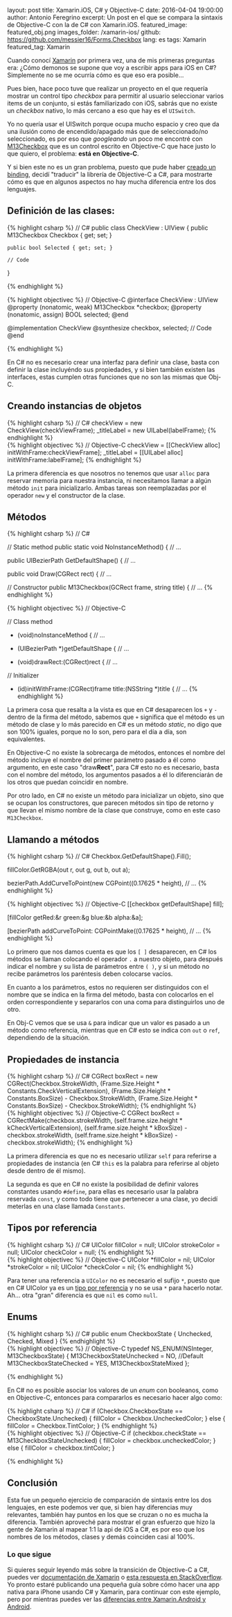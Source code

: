 layout: post
title: Xamarin.iOS, C# y Objective-C
date: 2016-04-04 19:00:00
author: Antonio Feregrino
excerpt: Un post en el que se compara la sintaxis de Objective-C con la de C# con Xamarin.iOS.
featured_image: featured_obj.png
images_folder: /xamarin-ios/
github: https://github.com/messier16/Forms.Checkbox
lang: es
tags: Xamarin
featured_tag: Xamarin

Cuando conocí <a href="http://thatcsharpguy.com/tag/Xamarin">Xamarin</a> por primera vez, una de mis primeras preguntas era: ¿Cómo demonos se supone que voy a escribir apps para iOS en C#? Simplemente no se me ocurría cómo es que eso era posible... 

Pues bien, hace poco tuve que realizar un proyecto en el que requería mostrar un control tipo *checkbox* para permitir al usuario seleccionar varios items de un conjunto, si estás familiarizado con iOS, sabrás que no existe un *checkbox* nativo, lo más cercano a eso que hay es el `UISwitch`.

Yo no quería usar el UISwitch porque ocupa mucho espacio y creo que da una ilusión como de encendido/apagado más que de seleccionado/no seleccionado, es por eso que *googleando* un poco me encontré con <a href="https://github.com/Marxon13/M13Checkbox" target="_blank" rel="nofollow">M13Checkbox</a> que es un control escrito en Objective-C que hace justo lo que quiero, el problema: **está en Objective-C**.

Y si bien este no es un gran problema, puesto que pude haber <a href="https://developer.xamarin.com/guides/ios/advanced_topics/binding_objective-c/" target="_blank" rel="nofollow">creado un binding</a>, decidí "traducir" la librería de Objective-C a C#, para mostrarte cómo es que en algunos aspectos no hay mucha diferencia entre los dos lenguajes.


## Definición de las clases:

<div class="pure-g">
<div class="pure-u-1 pure-u-md-1-2">
{% highlight csharp %}
// C#
public class CheckView : UIView
{
    public M13Checkbox Checkbox { get; set; }

    public bool Selected { get; set; }
    
    // Code    
}
  
{% endhighlight %}  
</div>
<div class="pure-u-1 pure-u-md-1-2">
{% highlight objectivec %}
// Objective-C
@interface CheckView : UIView
@property (nonatomic, weak) M13Checkbox *checkbox;
@property (nonatomic, assign) BOOL selected;
@end

@implementation CheckView
@synthesize checkbox, selected;
    // Code
@end

{% endhighlight %}  
</div>  
</div>

En C# no es necesario crear una interfaz para definir una clase, basta con definir la clase incluyéndo sus propiedades, y si bien también existen las interfaces, estas cumplen otras funciones que no son las mismas que Obj-C.

## Creando instancias de objetos

<div class="pure-g">
<div class="pure-u-1 pure-u-md-1-2">
{% highlight csharp %}
// C#
checkView = new CheckView(checkViewFrame);
_titleLabel = new UILabel(labelFrame);
{% endhighlight %}  
</div>
<div class="pure-u-1 pure-u-md-1-2">
{% highlight objectivec %}
// Objective-C
checkView = [[CheckView alloc] initWithFrame:checkViewFrame];
_titleLabel = [[UILabel alloc] initWithFrame:labelFrame];
{% endhighlight %}  
</div>  
</div>

La primera diferencia es que nosotros no tenemos que usar `alloc` para reservar memoria para nuestra instancia, ni necesitamos llamar a algún método `init` para inicializarlo. Ambas tareas son reemplazadas por el operador `new` y el constructor de la clase.


## Métodos

<div class="pure-g">
<div class="pure-u-1 pure-u-md-1-2">
{% highlight csharp %}
// C#

// Static method
public static void NoInstanceMethod()
{ // ...

public UIBezierPath GetDefaultShape()
{ // ...
            
public void Draw(CGRect rect)
{ // ...

// Constructor
public M13Checkbox(GCRect frame, string title)
{ // ...
{% endhighlight %}  
</div>
<div class="pure-u-1 pure-u-md-1-2">
{% highlight objectivec %}
// Objective-C

// Class method
+ (void)noInstanceMethod
{ // ...

- (UIBezierPath *)getDefaultShape
{ // ...

- (void)drawRect:(CGRect)rect
{ // ...

// Initializer
- (id)initWithFrame:(CGRect)frame title:(NSString *)title
{ // ...
{% endhighlight %}  
</div>  
</div>

La primera cosa que resalta a la vista es que en C# desaparecen los `+` y  `-` dentro de la firma del método, sabemos que `+` significa que el método es un método de clase y lo más parecido en C# es un método *static*, no digo que son 100% iguales, porque no lo son, pero para el día a día, son equivalentes.

En Objective-C no existe la sobrecarga de métodos, entonces el nombre del método incluye el nombre del primer parámetro pasado a él como argumento, en este caso "draw**Rect**", para C# esto no es necesario, basta con el nombre del método, los argumentos pasados a él lo diferenciarán de los otros que puedan coincidir en nombre.   

Por otro lado, en C# no existe un método para inicializar un objeto, sino que se ocupan los constructores, que parecen métodos sin tipo de retorno y que llevan el mismo nombre de la clase que construye, como en este caso `M13Checkbox`.

## Llamando a métodos

<div class="pure-g">
<div class="pure-u-1 pure-u-md-1-2">
{% highlight csharp %}
// C#
Checkbox.GetDefaultShape().Fill();

fillColor.GetRGBA(out r, out g, out b, out a);

bezierPath.AddCurveToPoint(new CGPoint((0.17625 * height), // ...
{% endhighlight %}  
</div>
<div class="pure-u-1 pure-u-md-1-2">
{% highlight objectivec %}
// Objective-C
[[checkbox getDefaultShape] fill];

[fillColor getRed:&r green:&g blue:&b alpha:&a];

[bezierPath addCurveToPoint: CGPointMake((0.17625 * height), // ...
{% endhighlight %}  
</div>  
</div>

Lo primero que nos damos cuenta es que los `[ ]` desaparecen, en C# los métodos se llaman colocando el operador `.` a nuestro objeto, para después indicar el nombre y su lista de parámetros entre `( )`, y si un método no recibe parámetros los paréntesis deben colocarse vacíos.  

En cuanto a los parámetros, estos no requieren ser distinguidos con el nombre que se indica en la firma del método, basta con colocarlos en el orden correspondiente y separarlos con una coma para distinguirlos uno de otro.

En Obj-C vemos que se usa `&` para indicar que un valor es pasado a un método como referencia, mientras que en C# esto se indica con `out` o `ref`, dependiendo de la situación.

## Propiedades de instancia

<div class="pure-g">
<div class="pure-u-1 pure-u-md-1-2">
{% highlight csharp %}
// C#
CGRect boxRect = new CGRect(Checkbox.StrokeWidth, 
    (Frame.Size.Height * Constants.CheckVerticalExtension), 
    (Frame.Size.Height * Constants.BoxSize) - Checkbox.StrokeWidth, 
    (Frame.Size.Height * Constants.BoxSize) - Checkbox.StrokeWidth);
{% endhighlight %}  
</div>
<div class="pure-u-1 pure-u-md-1-2">
{% highlight objectivec %}
// Objective-C
CGRect boxRect = CGRectMake(checkbox.strokeWidth, 
    (self.frame.size.height * kCheckVerticalExtension), 
    (self.frame.size.height * kBoxSize) - checkbox.strokeWidth, 
    (self.frame.size.height * kBoxSize) - checkbox.strokeWidth);
{% endhighlight %}  
</div>  
</div>

La primera diferencia es que no es necesario utilizar `self` para referirse a propiedades de instancia (en C# `this` es la palabra para referirse al objeto desde dentro de él mismo).

La segunda es que en C# no existe la posibilidad de definir valores constantes usando `#define`, para ellas es necesario usar la palabra reservada `const`, y como todo tiene que pertenecer a una clase, yo decidí meterlas en una clase llamada `Constants`.

## Tipos por referencia  

<div class="pure-g">
<div class="pure-u-1 pure-u-md-1-2">
{% highlight csharp %}
// C#
UIColor fillColor = null;
UIColor strokeColor = null;
UIColor checkColor = null;
{% endhighlight %}  
</div>
<div class="pure-u-1 pure-u-md-1-2">
{% highlight objectivec %}
// Objective-C
UIColor *fillColor = nil;
UIColor *strokeColor = nil;
UIColor *checkColor = nil;
{% endhighlight %}  
</div>  
</div>

Para tener una referencia a `UIColor` no es necesario el sufijo `*`, puesto que en C# UIColor ya es un <a href="http://thatcsharpguy.com/post/tipos-dato-c-sharp/">tipo por referencia</a> y no se usa `*` para hacerlo notar. Ah... otra "gran" diferencia es que `nil` es como  `null`.

## Enums  

<div class="pure-g">
<div class="pure-u-1 pure-u-md-1-2">
{% highlight csharp %}
// C#
public enum CheckboxState
{
    Unchecked,
    Checked,
    Mixed
}
{% endhighlight %}  
</div>
<div class="pure-u-1 pure-u-md-1-2">
{% highlight objectivec %}
// Objective-C
typedef NS_ENUM(NSInteger, M13CheckboxState) {
    M13CheckboxStateUnchecked = NO, //Default
    M13CheckboxStateChecked = YES,
    M13CheckboxStateMixed
};
  
{% endhighlight %}   
</div>  
</div>  

En C# no es posible asociar los valores de un *enum* con booleanos, como en Objective-C, entonces para compararlos es necesario hacer algo como:

<div class="pure-g">
<div class="pure-u-1 pure-u-md-1-2">
{% highlight csharp %}
// C#
if (Checkbox.CheckboxState == CheckboxState.Unchecked)
{
    fillColor = Checkbox.UncheckedColor;
}
else
{
    fillColor = Checkbox.TintColor;
}
{% endhighlight %}  
</div>
<div class="pure-u-1 pure-u-md-1-2">
{% highlight objectivec %}
// Objective-C
if (checkbox.checkState == M13CheckboxStateUnchecked) {
    fillColor = checkbox.uncheckedColor;
} else {
    fillColor = checkbox.tintColor;
}
  
  
  
{% endhighlight %}  
</div>  
</div>

## Conclusión  
Esta fue un pequeño ejercicio de comparación de sintaxis entre los dos lenguajes, en este podemos ver que, si bien hay diferencias muy relevantes, también hay puntos en los que se cruzan o no es mucha la diferencia. También aproveché para mostrar el gran esfuerzo que hizo la gente de Xamarin al mapear 1:1 la api de iOS a C#, es por eso que los nombres de los métodos, clases y demás coinciden casi al 100%.

### Lo que sigue
Si quieres seguir leyendo más sobre la transición de Objective-C a C#, puedes ver <a href="https://developer.xamarin.com/guides/ios/advanced_topics/xamarin_for_objc/primer/" target="_blank" rel="nofollow">documentación de Xamarin</a> o <a href="http://stackoverflow.com/a/1369221" target="_blank" rel="nofollow">esta respuesta en StackOverflow</a>. Yo pronto estaré publicando una pequeña guía sobre cómo hacer una app nativa para iPhone usando C# y Xamarin, para continuar con este ejemplo, pero por mientras puedes ver las <a href="http://thatcsharpguy.com/post/xamarin-android-vs-traditional/">diferencias entre Xamarin.Android y Android</a>.